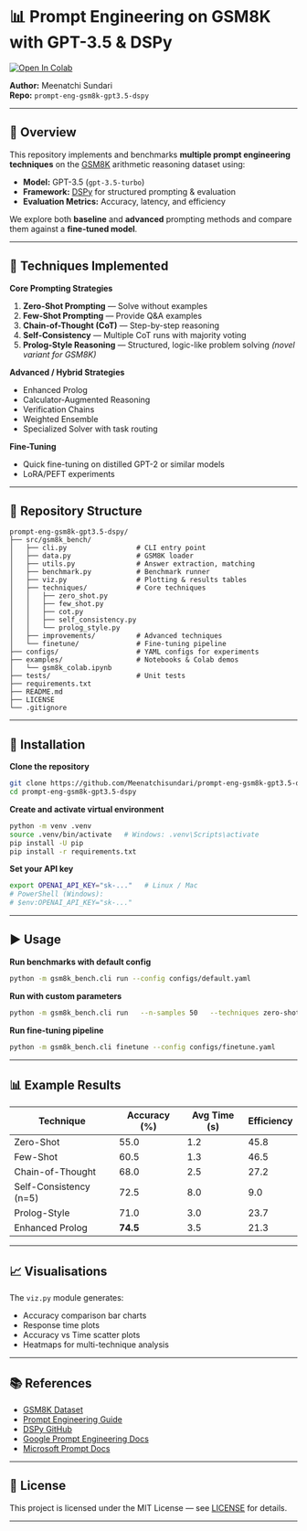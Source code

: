 # 📊 Prompt Engineering on GSM8K with GPT-3.5 & DSPy

[![Open In Colab](https://colab.research.google.com/assets/colab-badge.svg)](https://colab.research.google.com/github/Meenatchisundari/prompt-eng-gsm8k-gpt3.5-dspy/blob/main/examples/gsm8k_colab.ipynb)

**Author:** Meenatchi Sundari  
**Repo:** `prompt-eng-gsm8k-gpt3.5-dspy`

---

## 📌 Overview

This repository implements and benchmarks **multiple prompt engineering techniques** on the [GSM8K](https://huggingface.co/datasets/openai/gsm8k) arithmetic reasoning dataset using:

- **Model:** GPT-3.5 (`gpt-3.5-turbo`)
- **Framework:** [DSPy](https://github.com/stanfordnlp/dspy) for structured prompting & evaluation
- **Evaluation Metrics:** Accuracy, latency, and efficiency

We explore both **baseline** and **advanced** prompting methods and compare them against a **fine-tuned model**.

---

## 🧠 Techniques Implemented

**Core Prompting Strategies**
1. **Zero-Shot Prompting** — Solve without examples
2. **Few-Shot Prompting** — Provide Q&A examples
3. **Chain-of-Thought (CoT)** — Step-by-step reasoning
4. **Self-Consistency** — Multiple CoT runs with majority voting
5. **Prolog-Style Reasoning** — Structured, logic-like problem solving *(novel variant for GSM8K)*

**Advanced / Hybrid Strategies**
- Enhanced Prolog
- Calculator-Augmented Reasoning
- Verification Chains
- Weighted Ensemble
- Specialized Solver with task routing

**Fine-Tuning**
- Quick fine-tuning on distilled GPT-2 or similar models
- LoRA/PEFT experiments

---

## 📂 Repository Structure

```plaintext
prompt-eng-gsm8k-gpt3.5-dspy/
├── src/gsm8k_bench/
│   ├── cli.py                 # CLI entry point
│   ├── data.py                # GSM8K loader
│   ├── utils.py               # Answer extraction, matching
│   ├── benchmark.py           # Benchmark runner
│   ├── viz.py                 # Plotting & results tables
│   ├── techniques/            # Core techniques
│   │   ├── zero_shot.py
│   │   ├── few_shot.py
│   │   ├── cot.py
│   │   ├── self_consistency.py
│   │   └── prolog_style.py
│   ├── improvements/          # Advanced techniques
│   └── finetune/              # Fine-tuning pipeline
├── configs/                   # YAML configs for experiments
├── examples/                  # Notebooks & Colab demos
│   └── gsm8k_colab.ipynb
├── tests/                     # Unit tests
├── requirements.txt
├── README.md
├── LICENSE
└── .gitignore
```

---

## 🔧 Installation

**Clone the repository**
```bash
git clone https://github.com/Meenatchisundari/prompt-eng-gsm8k-gpt3.5-dspy.git
cd prompt-eng-gsm8k-gpt3.5-dspy
```

**Create and activate virtual environment**
```bash
python -m venv .venv
source .venv/bin/activate   # Windows: .venv\Scripts\activate
pip install -U pip
pip install -r requirements.txt
```

**Set your API key**
```bash
export OPENAI_API_KEY="sk-..."   # Linux / Mac
# PowerShell (Windows):
# $env:OPENAI_API_KEY="sk-..."
```

---

## ▶️ Usage

**Run benchmarks with default config**
```bash
python -m gsm8k_bench.cli run --config configs/default.yaml
```

**Run with custom parameters**
```bash
python -m gsm8k_bench.cli run   --n-samples 50   --techniques zero-shot few-shot cot prolog   --model gpt-3.5-turbo   --temperature 0.0
```

**Run fine-tuning pipeline**
```bash
python -m gsm8k_bench.cli finetune --config configs/finetune.yaml
```

---

## 📊 Example Results

| Technique                  | Accuracy (%) | Avg Time (s) | Efficiency |
|----------------------------|--------------|--------------|------------|
| Zero-Shot                  | 55.0         | 1.2          | 45.8       |
| Few-Shot                   | 60.5         | 1.3          | 46.5       |
| Chain-of-Thought           | 68.0         | 2.5          | 27.2       |
| Self-Consistency (n=5)     | 72.5         | 8.0          | 9.0        |
| Prolog-Style               | 71.0         | 3.0          | 23.7       |
| Enhanced Prolog            | **74.5**     | 3.5          | 21.3       |


---

## 📈 Visualisations

The `viz.py` module generates:
- Accuracy comparison bar charts
- Response time plots
- Accuracy vs Time scatter plots
- Heatmaps for multi-technique analysis

---

## 📚 References

- [GSM8K Dataset](https://huggingface.co/datasets/openai/gsm8k)
- [Prompt Engineering Guide](https://www.promptingguide.ai/)
- [DSPy GitHub](https://github.com/stanfordnlp/dspy)
- [Google Prompt Engineering Docs](https://developers.google.com/machine-learning/resources/prompt-eng)
- [Microsoft Prompt Docs](https://learn.microsoft.com/en-us/semantic-kernel/prompts/)

---

## 📜 License

This project is licensed under the MIT License — see [LICENSE](LICENSE) for details.

---

